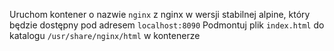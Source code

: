 Uruchom kontener o nazwie `nginx` z nginx w wersji stabilnej alpine, który będzie dostępny pod adresem `localhost:8090`
Podmontuj plik `index.html` do katalogu `/usr/share/nginx/html` w kontenerze
